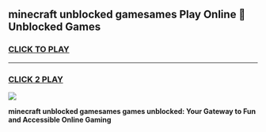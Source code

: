 
## minecraft unblocked gamesames Play Online 👋 Unblocked Games
<h3>
<a href="https://premium.freeplayer.one?title=minecraft_unblocked_gamesames&ref=19F">CLICK TO PLAY</a></h3>
<hr>

<h3>
<a href="https://premium.freeplayer.one?title=minecraft_unblocked_gamesames&ref=19F">CLICK 2 PLAY</a>
  
</h3>

<a href="https://premium.freeplayer.one?title=minecraft_unblocked_gamesames&ref=19F"><img src="https://clearcache.store/games.png"></a>


**minecraft unblocked gamesames games unblocked: Your Gateway to Fun and Accessible Online Gaming**

